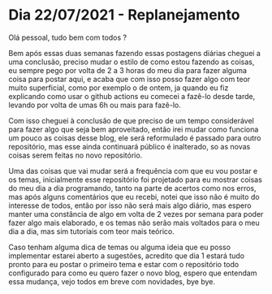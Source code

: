 # Dia 22/07/2021 - Replanejamento

Olá pessoal, tudo bem com todos ?

Bem após essas duas semanas fazendo essas postagens diárias cheguei a uma conclusão, preciso mudar o estilo de como estou fazendo as coisas, eu sempre pego por volta de 2 a 3 horas do meu dia para fazer alguma coisa para postar aqui, e acaba que com isso posso fazer algo com teor muito superficial, como por exemplo o de ontem, ja quando eu fiz explicando como usar o github actions eu comecei a fazê-lo desde tarde, levando por volta de umas 6h ou mais para fazê-lo.

Com isso cheguei à conclusão de que preciso de um tempo considerável para fazer algo que seja bem aproveitado, então irei mudar como funciona um pouco as coisas desse blog, ele será reformulado é passado para outro repositório, mas esse ainda continuará público é inalterado, so as novas coisas serem feitas no novo repositório.

Uma das coisas que vai mudar será a frequência com que eu vou postar e os temas, inicialmente esse repositório foi projetado para eu mostrar coisas do meu dia a dia programando, tanto na parte de acertos como nos erros, mas após alguns comentários que eu recebi, notei que isso não é muito do interesse de todos, então por isso não será mais algo diário, mas espero manter uma constância de algo em volta de 2 vezes por semana para poder fazer algo mais elaborado, e os temas não serão mais voltados para o meu dia a dia, mas sim tutoriais com teor mais teórico.

Caso tenham alguma dica de temas ou alguma ideia que eu posso implementar estarei aberto a sugestões, acredito que dia 1 estará tudo pronto para eu postar o primeiro tema e estar com o repositório todo configurado para como eu quero fazer o novo blog, espero que entendam essa mudança, vejo todos em breve com novidades, bye bye.
